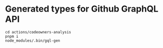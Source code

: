 # Generated types for Github GraphQL API

```
cd actions/codeowners-analysis
pnpm i
node_modules/.bin/gql-gen
```
